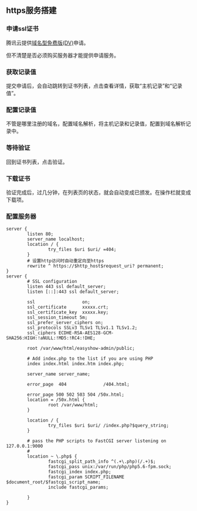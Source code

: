 ## https服务搭建

### 申请ssl证书

腾讯云提供[域名型免费版(DV)](https://buy.cloud.tencent.com/ssl)申请。

但不清楚是否必须购买服务器才能提供申请服务。

### 获取记录值

提交申请后，会自动跳转到证书列表，点击查看详情，获取“主机记录”和“记录值”。

### 配置记录值

不管是哪里注册的域名，配置域名解析，将主机记录和记录值，配置到域名解析记录中。

### 等待验证

回到证书列表，点击验证。

### 下载证书

验证完成后，过几分钟，在列表页的状态，就会自动变成已颁发。在操作栏就变成下载项。

### 配置服务器

```
server { 
        listen 80; 
        server_name localhost; 
        location / { 
                try_files $uri $uri/ =404; 
        } 
        # 设置http访问时自动重定向至https 
        rewrite ^ https://$http_host$request_uri? permanent; 
}
server {
        # SSL configuration
        listen 443 ssl default_server;
        listen [::]:443 ssl default_server;

        ssl                  on;
        ssl_certificate      xxxxx.crt;
        ssl_certificate_key  xxxxx.key;
        ssl_session_timeout 5m;
        ssl_prefer_server_ciphers on;
        ssl_protocols SSLv3 TLSv1 TLSv1.1 TLSv1.2;
        ssl_ciphers ECDHE-RSA-AES128-GCM-SHA256:HIGH:!aNULL:!MD5:!RC4:!DHE;

        root /var/www/html/easyshow-admin/public;

        # Add index.php to the list if you are using PHP
        index index.html index.htm index.php;

        server_name server_name;

        error_page  404              /404.html;

        error_page 500 502 503 504 /50x.html;
        location = /50x.html {
                root /var/www/html;
        }

        location / {
                try_files $uri $uri/ /index.php?$query_string;
        }

        # pass the PHP scripts to FastCGI server listening on 127.0.0.1:9000
        #
        location ~ \.php$ {
                fastcgi_split_path_info ^(.+\.php)(/.+)$;
                fastcgi_pass unix:/var/run/php/php5.6-fpm.sock;
                fastcgi_index index.php;
                fastcgi_param SCRIPT_FILENAME $document_root/$fastcgi_script_name;
                include fastcgi_params;

        }
}
```

